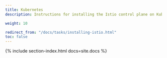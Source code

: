 ```yaml
---
title: Kubernetes
description: Instructions for installing the Istio control plane on Kubernetes and adding VMs into the mesh.

weight: 10

redirect_from: "/docs/tasks/installing-istio.html"
toc: false
---
```


{% include section-index.html docs=site.docs %}
